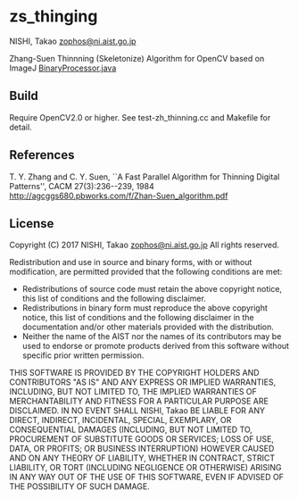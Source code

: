 # zs_thinging

NISHI, Takao <zophos@ni.aist.go.jp>

Zhang-Suen Thinnning (Skeletonize) Algorithm for OpenCV
based on ImageJ [BinaryProcessor.java](https://imagej.nih.gov/ij/source/ij/process/BinaryProcessor.java)

## Build

Require OpenCV2.0 or higher.
See test-zh_thinning.cc and Makefile for detail.

## References

T. Y. Zhang and C. Y. Suen,
``A Fast Parallel Algorithm for Thinning Digital Patterns'',
CACM 27(3):236--239, 1984
http://agcggs680.pbworks.com/f/Zhan-Suen_algorithm.pdf


## License

Copyright (C) 2017  NISHI, Takao <zophos@ni.aist.go.jp>
All rights reserved.

Redistribution and use in source and binary forms, with or without
modification, are permitted provided that the following conditions are met: 
* Redistributions of source code must retain the above copyright notice, 
  this list of conditions and the following disclaimer.
* Redistributions in binary form must reproduce the above copyright notice, 
  this list of conditions and the following disclaimer in the documentation 
  and/or other materials provided with the distribution.
* Neither the name of the AIST nor the names of its contributors 
  may be used to endorse or promote products derived from this software 
  without specific prior written permission.

THIS SOFTWARE IS PROVIDED BY THE COPYRIGHT HOLDERS AND CONTRIBUTORS "AS IS" AND
ANY EXPRESS OR IMPLIED WARRANTIES, INCLUDING, BUT NOT LIMITED TO, THE IMPLIED
WARRANTIES OF MERCHANTABILITY AND FITNESS FOR A PARTICULAR PURPOSE ARE
DISCLAIMED. IN NO EVENT SHALL NISHI, Takao BE LIABLE FOR ANY
DIRECT, INDIRECT, INCIDENTAL, SPECIAL, EXEMPLARY, OR CONSEQUENTIAL DAMAGES
(INCLUDING, BUT NOT LIMITED TO, PROCUREMENT OF SUBSTITUTE GOODS OR SERVICES;
LOSS OF USE, DATA, OR PROFITS; OR BUSINESS INTERRUPTION) HOWEVER CAUSED AND
ON ANY THEORY OF LIABILITY, WHETHER IN CONTRACT, STRICT LIABILITY, OR TORT
(INCLUDING NEGLIGENCE OR OTHERWISE) ARISING IN ANY WAY OUT OF THE USE OF THIS
SOFTWARE, EVEN IF ADVISED OF THE POSSIBILITY OF SUCH DAMAGE.
